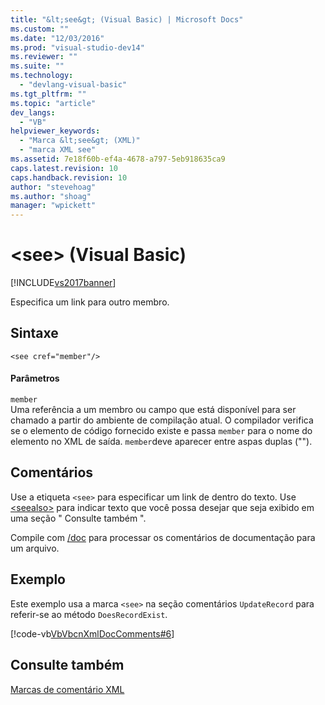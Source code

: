 ```yaml
---
title: "&lt;see&gt; (Visual Basic) | Microsoft Docs"
ms.custom: ""
ms.date: "12/03/2016"
ms.prod: "visual-studio-dev14"
ms.reviewer: ""
ms.suite: ""
ms.technology: 
  - "devlang-visual-basic"
ms.tgt_pltfrm: ""
ms.topic: "article"
dev_langs: 
  - "VB"
helpviewer_keywords: 
  - "Marca &lt;see&gt; (XML)"
  - "marca XML see"
ms.assetid: 7e18f60b-ef4a-4678-a797-5eb918635ca9
caps.latest.revision: 10
caps.handback.revision: 10
author: "stevehoag"
ms.author: "shoag"
manager: "wpickett"
---
```

# &lt;see&gt; (Visual Basic)
[!INCLUDE[vs2017banner](../../../csharp/includes/vs2017banner.md)]

Especifica um link para outro membro.  
  
## Sintaxe  
  
```  
<see cref="member"/>  
```  
  
#### Parâmetros  
 `member`  
 Uma referência a um membro ou campo que está disponível para ser chamado a partir do ambiente de compilação atual.  O compilador verifica se o elemento de código fornecido existe e passa `member` para o nome do elemento no XML de saída.  `member`deve aparecer entre aspas duplas \(""\).  
  
## Comentários  
 Use a etiqueta `<see>` para especificar um link de dentro do texto.  Use [\<seealso\>](../../../visual-basic/language-reference/xmldoc/seealso.md) para indicar texto que você possa desejar que seja exibido em uma seção " Consulte também ".  
  
 Compile com [\/doc](../../../visual-basic/reference/command-line-compiler/doc.md) para processar os comentários de documentação para um arquivo.  
  
## Exemplo  
 Este exemplo usa a marca `<see>` na seção comentários `UpdateRecord` para referir\-se ao método `DoesRecordExist`.  
  
 [!code-vb[VbVbcnXmlDocComments#6](../../../visual-basic/language-reference/xmldoc/codesnippet/VisualBasic/see_1.vb)]  
  
## Consulte também  
 [Marcas de comentário XML](../../../visual-basic/language-reference/xmldoc/recommended-xml-tags-for-documentation-comments.md)